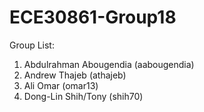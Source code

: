 # ECE30861-Group18

Group List:
1. Abdulrahman Abougendia (aabougendia)
2. Andrew Thajeb (athajeb) 
3. Ali Omar (omar13)
4. Dong-Lin Shih/Tony (shih70)
